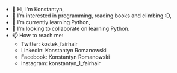 - 👋 Hi, I’m Konstantyn,
- 👀 I’m interested in programming, reading books and climbing :D,
- 🌱 I’m currently learning Python,
- 💞️ I’m looking to collaborate on learning Python.
- 📫 How to reach me:
  * Twitter: kostek_fairhair
  * LinkedIn: Konstantyn Romanowski
  * Facebook: Konstantyn Romanowski
  * Instagram: konstantyn_1_fairhair

<!---
KonstantynRomanowski/KonstantynRomanowski is a ✨ special ✨ repository because its `README.md` (this file) appears on your GitHub profile.
You can click the Preview link to take a look at your changes.
--->
